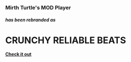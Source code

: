 ### Mirth Turtle's MOD Player

##### has been rebranded as

# CRUNCHY RELIABLE BEATS

**[Check it out](https://christiancodes.github.io/crunchy-reliable-beats/)**
